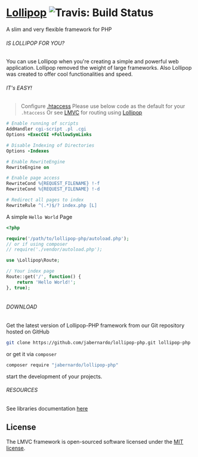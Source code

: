 # [Lollipop](http://github.com/jabernardo/lollipop-php) ![Travis: Build Status](https://travis-ci.org/jabernardo/lollipop-php.svg?branch=master "Travis: Build Status")

A slim and very flexible framework for PHP

###### IS LOLLIPOP FOR YOU?
You can use Lollipop when you're creating a simple and powerful web application. Lollipop removed the weight of large frameworks. Also Lollipop was created to offer cool functionalities and speed.

###### IT's EASY!

> Configure [.htaccess](http://www.htaccess-guide.com/)
Please use below code as the default for your ```.htaccess```
Or see [LMVC](http://github.com/jabernardo/lmvc) for routing using 
[Lollipop](https://github.com/jabernardo/lollipop-php)

```apache
# Enable running of scripts
AddHandler cgi-script .pl .cgi
Options +ExecCGI +FollowSymLinks

# Disable Indexing of Directories
Options -Indexes

# Enable RewriteEngine
RewriteEngine on

# Enable page access 
RewriteCond %{REQUEST_FILENAME} !-f
RewriteCond %{REQUEST_FILENAME} !-d

# Redirect all pages to index
RewriteRule ^(.*)$/? index.php [L]
```

A simple `Hello World` Page

```php
<?php

require('/path/to/lollipop-php/autoload.php');
// or if using composer
// require('./vendor/autoload.php');

use \Lollipop\Route;

// Your index page
Route::get('/', function() {
    return 'Hello World!';
}, true);
           
```
###### DOWNLOAD
Get the latest version of Lollipop-PHP framework from our Git repository hosted on GitHub
```bash
git clone https://github.com/jabernardo/lollipop-php.git lollipop-php
```
or get it via ```composer```
```bash
composer require "jabernardo/lollipop-php"
```
start the development of your projects.

###### RESOURCES

See libraries documentation [here](https://github.com/jabernardo/lollipop-php/tree/master/Documentation)

## License

The LMVC framework is open-sourced software licensed under the [MIT license](http://opensource.org/licenses/MIT).
